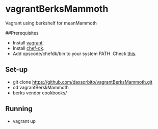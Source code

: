 # vagrantBerksMammoth
Vagrant using berkshelf for meanMammoth

##Prerequisites
* Install [vagrant](https://www.vagrantup.com/downloads.html).
* Install [chef-dk](https://downloads.chef.io/chef-dk/).
* Add opscode/chefdk/bin to your system PATH. Check [this](http://berkshelf.com/).

## Set-up
* git clone https://github.com/daxsorbito/vagrantBerksMammoth.git
* cd vagrantBerskMammoth
* berks vendor cookbooks/

## Running
* vagrant up
